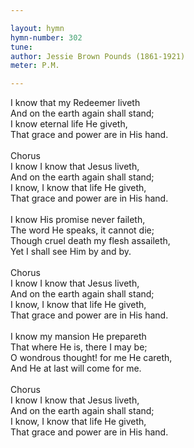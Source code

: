 ```yaml
---

layout: hymn
hymn-number: 302
tune: 
author: Jessie Brown Pounds (1861-1921)
meter: P.M.

---
```

I know that my Redeemer liveth<br>And on the earth again shall stand;<br>I know eternal life He giveth,<br>That grace and power are in His hand.<br><br>Chorus<br>I know I know that Jesus liveth,<br>And on the earth again shall stand;<br>I know, I know that life He giveth,<br>That grace and power are in His hand.<br><br>I know His promise never faileth,<br>The word He speaks, it cannot die;<br>Though cruel death my flesh assaileth,<br>Yet I shall see Him by and by.<br><br>Chorus<br>I know I know that Jesus liveth,<br>And on the earth again shall stand;<br>I know, I know that life He giveth,<br>That grace and power are in His hand.<br><br>I know my mansion He prepareth<br>That where He is, there I may be;<br>O wondrous thought! for me He careth,<br>And He at last will come for me.<br><br>Chorus<br>I know I know that Jesus liveth,<br>And on the earth again shall stand;<br>I know, I know that life He giveth,<br>That grace and power are in His hand.<br><br><br>
